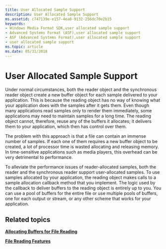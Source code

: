 ```yaml
---
title: User Allocated Sample Support
description: User Allocated Sample Support
ms.assetid: c747139e-e157-4ea0-9132-256dc70e2b15
keywords:
- Windows Media Format SDK,user allocated sample support
- Advanced Systems Format (ASF),user allocated sample support
- ASF (Advanced Systems Format),user allocated sample support
- user allocated sample support
ms.topic: article
ms.date: 05/31/2018
---
```


# User Allocated Sample Support

Under normal circumstances, both the reader object and the synchronous reader object create a new buffer object for each sample delivered to your application. This is because the reading object has no way of knowing what your application does with the samples after it gets them. Even though many applications read samples only to render them immediately, some applications may need to maintain samples for a long time. The reading object cannot, therefore, reuse any of the buffers it allocates; it delivers them to your application, which then has control over them.

The problem with this approach is that a file can contain an immense number of samples. If each one of them requires a new buffer object to be created, a lot of processor time is wasted allocating and releasing memory. In time-sensitive applications such as media players, this overhead can be very detrimental to performance.

To alleviate the performance issues of reader-allocated samples, both the reader and the synchronous reader support user-allocated samples. To use samples allocated by your application, the reading object makes calls to a sample allocation callback method that you implement. The logic used by the callback to deliver buffers to the reading object is entirely up to you. You can use a pool of buffers for the entire file or use multiple pools of buffers, one for each output or stream, or any other scheme that works for your application.

## Related topics

<dl> <dt>

[**Allocating Buffers for File Reading**](allocating-buffers-for-file-reading.md)
</dt> <dt>

[**File Reading Features**](file-reading-features.md)
</dt> </dl>

 

 




